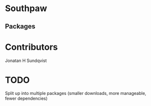 Southpaw
========


Packages
--------


Contributors
============
Jonatan H Sundqvist


TODO
====
Split up into multiple packages (smaller downloads, more manageable, fewer dependencies)